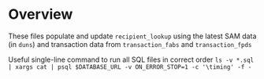 # Overview

These files populate and update `recipient_lookup` using the latest SAM data (in `duns`) and transaction data from `transaction_fabs` and `transaction_fpds`

Useful single-line command to run all SQL files in correct order
`ls -v *.sql | xargs cat | psql $DATABASE_URL -v ON_ERROR_STOP=1 -c '\timing' -f -`
